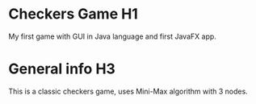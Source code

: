 # Checkers Game H1
My first game with GUI in Java language and first JavaFX app.

# General info H3
This is a classic checkers game, uses Mini-Max algorithm with 3 nodes.
